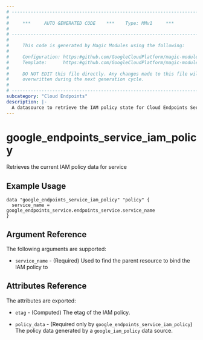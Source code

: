 ```yaml
---
# ----------------------------------------------------------------------------
#
#     ***     AUTO GENERATED CODE    ***    Type: MMv1     ***
#
# ----------------------------------------------------------------------------
#
#     This code is generated by Magic Modules using the following:
#
#     Configuration: https:#github.com/GoogleCloudPlatform/magic-modules/tree/main/mmv1/products/servicemanagement/Service.yaml
#     Template:      https:#github.com/GoogleCloudPlatform/magic-modules/tree/main/mmv1/templates/terraform/datasource_iam.html.markdown.tmpl
#
#     DO NOT EDIT this file directly. Any changes made to this file will be
#     overwritten during the next generation cycle.
#
# ----------------------------------------------------------------------------
subcategory: "Cloud Endpoints"
description: |-
  A datasource to retrieve the IAM policy state for Cloud Endpoints Service
---
```



# google_endpoints_service_iam_policy

Retrieves the current IAM policy data for service


## Example Usage


```hcl
data "google_endpoints_service_iam_policy" "policy" {
  service_name = google_endpoints_service.endpoints_service.service_name
}
```

## Argument Reference

The following arguments are supported:

* `service_name` - (Required) Used to find the parent resource to bind the IAM policy to

## Attributes Reference

The attributes are exported:

* `etag` - (Computed) The etag of the IAM policy.

* `policy_data` - (Required only by `google_endpoints_service_iam_policy`) The policy data generated by
  a `google_iam_policy` data source.
